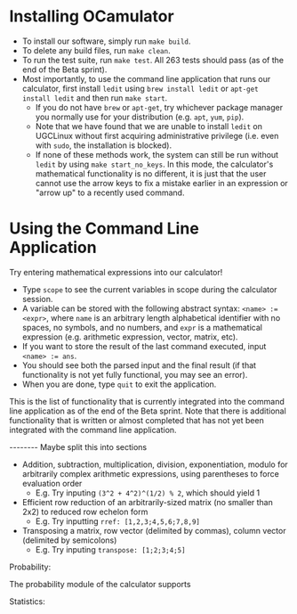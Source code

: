 # Installing OCamulator
- To install our software, simply run `make build`.
- To delete any build files, run `make clean`.
- To run the test suite, run `make test`. All 263 tests should pass (as of the
end of the Beta sprint).
- Most importantly, to use the command line application that runs our calculator,
first install `ledit` using `brew install ledit` or `apt-get install ledit` and
then run `make start`.
  - If you do not have `brew` or `apt-get`, try whichever package manager you
  normally use for your distribution (e.g. `apt`, `yum`, `pip`).
  - Note that we have found that we are unable to install `ledit` on UGCLinux
  without first acquiring administrative privilege (i.e. even with `sudo`, the
  installation is blocked).
  - If none of these methods work, the system can still be run without `ledit` 
  by using `make start_no_keys`. In this mode, the calculator's mathematical
  functionality is no different, it is just that the user cannot use the arrow
  keys to fix a mistake earlier in an expression or "arrow up" to a recently
  used command.

# Using the Command Line Application
Try entering mathematical expressions into our calculator!
- Type `scope` to see the current variables in scope during the calculator
  session.
- A variable can be stored with the following abstract syntax:
  `<name> := <expr>`, where `name` is an arbitrary length alphabetical identifier
  with no spaces, no symbols, and no numbers, and `expr` is a mathematical
  expression (e.g. arithmetic expression, vector, matrix, etc).
- If you want to store the result of the last command executed, input
`<name> := ans`.
- You should see both the parsed input and the final result (if
that functionality is not yet fully functional, you may see an error).
- When you are done, type `quit` to exit the application.

This is the list of functionality that is currently integrated into the command
line application as of the end of the Beta sprint. Note that there is additional
functionality that is written or almost completed that has not yet been integrated
with the command line application.

-------- Maybe split this into sections
- Addition, subtraction, multiplication, division, exponentiation, modulo for
arbitrarily complex arithmetic expressions, using parentheses to force evaluation
order
  - E.g. Try inputing `(3^2 + 4^2)^(1/2) % 2`, which should yield 1
- Efficient row reduction of an arbitrarily-sized matrix (no smaller than 2x2)
to reduced row echelon form
  - E.g. Try inputting `rref: [1,2,3;4,5,6;7,8,9]`
- Transposing a matrix, row vector (delimited by commas), column vector (delimited
by semicolons)
  - E.g. Try inputing `transpose: [1;2;3;4;5]`

Probability:

The probability module of the calculator supports 

Statistics:

